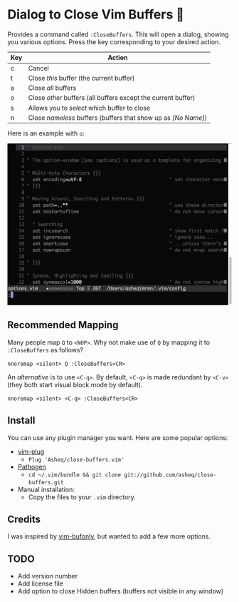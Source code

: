# Dialog to Close Vim Buffers 📖

Provides a command called `:CloseBuffers`. This will open a dialog, showing you various options. Press the key corresponding to your desired action.
<table>
    <thead>
        <th>Key</th>
        <th>Action</th>
    </thead>
    <tbody>
    <tr>
        <td>c</td>
        <td>Cancel</td>
    </tr>
    <tr>
        <td>t</td>
        <td>Close <i>this</i> buffer (the current buffer)</td>
    </tr>
    <tr>
        <td>a</td>
        <td>Close <i>all</i> buffers</td>
    </tr>
    <tr>
        <td>o</td>
        <td>Close <i>other</i> buffers (all buffers except the current buffer)</td>
    </tr>
    <tr>
        <td>s</td>
        <td>Allows you to <i>select</i> which buffer to close</td>
    </tr>
    <tr>
        <td>n</td>
        <td>Close <i>nameless</i> buffers (buffers that show up as <i>[No Name]</i>)</td>
    </tr>
    </tbody>
</table>

Here is an example with `o`:

![Screenshot](/doc/screencapture.gif?raw=true)

## Recommended Mapping

Many people map `Q` to `<NOP>`. Why not make use of `Q` by mapping it to `:CloseBuffers` as follows?

    nnoremap <silent> Q :CloseBuffers<CR>
    
An *alternative* is to use `<C-q>`. By default, `<C-q>` is made redundant by `<C-v>` (they both start visual block mode by default).

    nnoremap <silent> <C-q> :CloseBuffers<CR>
    
## Install
You can use any plugin manager you want. Here are some popular options:

- [vim-plug](https://github.com/junegunn/vim-plug)
  - `Plug 'Asheq/close-buffers.vim'`
- [Pathogen](https://github.com/tpope/vim-pathogen)
  - `cd ~/.vim/bundle && git clone git://github.com/asheq/close-buffers.git`
- Manual installation:
  - Copy the files to your `.vim` directory.

## Credits

I was inspired by [vim-bufonly](https://github.com/schickling/vim-bufonly), but wanted to add a few more options.

## TODO

- Add version number
- Add license file
- Add option to close Hidden buffers (buffers not visible in any window)
